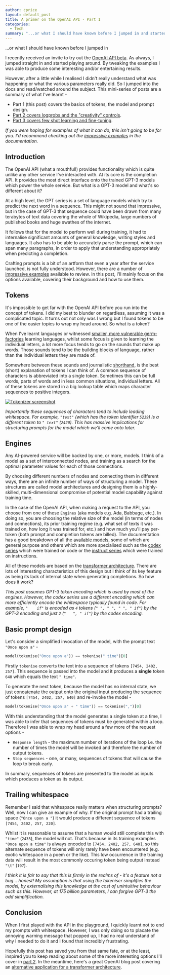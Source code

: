 ```yaml
---
author: cprice
layout: default_post
title: A primer on the OpenAI API - Part 1
categories:
  - Tech
summary: "...or what I should have known before I jumped in and started playing around. In this post I cover the basics of tokens, the model and prompt design."
---
```

...or what I should have known before I jumped in

I recently received an invite to try out the [OpenAI API beta](https://beta.openai.com/). As always, I jumped straight in and started playing around. By tweaking the examples I was able to produce some interesting and/or entertaining results. 

However, after a little while I realised I didn't really understand what was happening or what the various parameters really did. So I jumped into the docs and read/watched around the subject. This mini-series of posts are a summary of what I've learnt -

* Part 1 (this post) covers the basics of tokens, the model and prompt design. 
* [Part 2 covers logprobs and the "creativity" controls](../../09/01/a-primer-on-the-openai-api-2.html). 
* [Part 3 covers few shot learning and fine-tuning](../../09/02/a-primer-on-the-openai-api-3.html).

*If you were hoping for examples of what it can do, this isn't going to be for you. I'd recommend checking out the [impressive examples](https://beta.openai.com/examples) in the documentation.*

## Introduction

The OpenAI API (what a mouthful!) provides functionality which is quite unlike any other service I've interacted with. At its core is the completion API. It provides the most direct interface onto the trained GPT-3 models which power the whole service. But what is a GPT-3 model and what's so different about it?

At a high level, the GPT series is a set of language models which try to predict the next word in a sequence. This might not sound that impressive, but in the case of GPT-3 that sequence could have been drawn from many terabytes of text data covering the whole of Wikipedia, large numbers of published books and huge swathes of the internet. 

It follows that for the model to perform well during training, it had to internalise significant amounts of general knowledge, writing styles and languages. It also has to be able to accurately parse the prompt, which can span many paragraphs, in order to apply that understanding appropriately when predicting a completion. 

Crafting prompts is a bit of an artform that even a year after the service launched, is not fully understood. However, there are a number of [impressive examples](https://beta.openai.com/examples) available to review. In this post, I'll mainly focus on the options available, covering their background and how to use them.

## Tokens

It's impossible to get far with the OpenAI API before you run into the concept of tokens. I did my best to blunder on regardless, assuming it was a complicated topic. It turns out not only was I wrong but I found tokens to be one of the easier topics to wrap my head around. So what is a token?

When I've learnt languages or witnessed [smaller, more vulnerable germ-factories](https://en.wikipedia.org/wiki/Child) learning languages, whilst some focus is given to learning the individual letters, a lot more focus tends to go on the sounds that make up words. Those sounds tend to be the building blocks of language, rather than the individual letters they are made of.

Somewhere between these sounds and journalistic [shorthand](https://en.wikipedia.org/wiki/Shorthand), is the best (short) explanation of tokens I can think of. A common sequence of characters is abbreviated into a single token. Sometimes this can be full words, parts of words and in less common situations, individual letters. All of these tokens are stored in a big lookup table which maps character sequences to positive integers.

<a href="https://beta.openai.com/tokenizer"><img src="{{ site.baseurl }}/cprice/assets/openai/tokenizer.png" alt="Tokenizer screenshot"/></a>

*Importantly these sequences of characters tend to include leading whitespace. For example, `"text"` (which has the token identifier `5239`) is a different token to `" text"` (`2420`). This has massive implications for structuring prompts for the model which we'll come onto later.*

## Engines

Any AI-powered service will be backed by one, or more, models. I think of a model as a set of interconnected nodes, and training as a search for the optimal parameter values for each of those connections.

By choosing different numbers of nodes and connecting them in different ways, there are an infinite number of ways of structuring a model. These structures are called model architectures and designing them is a highly-skilled, multi-dimensional compromise of potential model capability against training time.

In the case of the OpenAI API, when making a request to the API, you choose from one of these `Engines` (aka models e.g. Ada, Babbage, etc.). In doing so, you are choosing the relative size of the model (in terms of nodes and connections), its prior training regime (e.g. what set of texts it was trained on, how long it was trained for, etc.) and how much you'll pay per-token (both prompt and completion tokens are billed). The documentation has a good breakdown of all the [available models](https://beta.openai.com/docs/engines), some of which are general purpose and others which are more specialised such as the [codex series](https://beta.openai.com/docs/engines/codex-series-private-beta) which were trained on code or the [instruct series](https://beta.openai.com/docs/engines/instruct-series-beta) which were trained on instructions.

All of these models are based on the [transformer architecture](https://en.wikipedia.org/wiki/Transformer_(machine_learning_model)). There are lots of interesting characteristics of this design but I think of its key feature as being its lack of internal state when generating completions. So how does it work?

*This post assumes GPT-3 token encoding which is used by most of the engines. However, the codex series use a different encoding which can more efficiently encode the whitespace typically found in code. For example, `"    if"` is encoded as `4` tokens (`" ", " ", " ", " if"`) by the GPT-3 encoding and just `2` (`"   ", " if"`) by the codex encoding.*

## Basic prompt design

Let's consider a simplified invocation of the model, with the prompt text `"Once upon a"` -

~~~python
model(tokenise("Once upon a")) == tokenise(" time")[0]
~~~

Firstly `tokenise` converts the text into a sequence of tokens `[7454, 2402, 257]`. This sequence is passed into the model and it produces a **single** token `640` which equals the text `" time"`.

To generate the next token, because the model has no internal state, we just concatenate the output onto the original input producing the sequence of tokens `[7454, 2402, 257, 640]` and re-invoke the model -

~~~python
model(tokenise("Once upon a" + " time")) == tokenise(",")[0]
~~~

With this understanding that the model generates a single token at a time, I was able to infer that sequences of tokens must be generated within a loop. Therefore I was able to wrap my head around a few more of the request options -

* `Response length` - the maximum number of iterations of the loop i.e. the number of times the model will be invoked and therefore the number of output tokens.
* `Stop sequences` - one, or many, sequences of tokens that will cause the loop to break early.

In summary, sequences of tokens are presented to the model as inputs which produces a token as its output.

## Trailing whitespace

Remember I said that whitespace really matters when structuring prompts? Well, now I can give an example of why. If the original prompt had a trailing space (`"Once upon a "`) it would produce a different sequence of tokens `[7454, 2402, 257, 220]`.

Whilst it is reasonable to assume that a human would still complete this with `"time"` (`2435`), the model will not. That's because in its training examples `"Once upon a time"` is always encoded to `[7454, 2402, 257, 640]`, so this alternate sequence of tokens will only rarely have been encountered (e.g. exotic whitespace in a poem or the like). This low occurrence in the training data will result in the most commonly occuring token being output instead `"\t"` (`197`).

*I think it is fair to say that this is firmly in the realms of - it's a feature not a bug... honest! My assumption is that using the tokeniser simplifies the model, by externalising this knowledge at the cost of unintuitive behaviour such as this. However, at 175 billion parameters, I can forgive GPT-3 the odd simplification.*

## Conclusion

When I first played with the API in the playground, I quickly learnt not to end my prompts with whitespace. However, I was only doing so to placate the annoying warning message that popped up, I had no real understand of why I needed to do it and I found that incredibly frustrating. 

Hopefully this post has saved you from that same fate, or at the least, inspired you to keep reading about some of the more interesting options I'll cover in [part 2](../../09/01/a-primer-on-the-openai-api-2.html). In the meantime, here's a great OpenAI blog post covering an [alternative application for a transformer architecture](https://openai.com/blog/image-gpt/).
